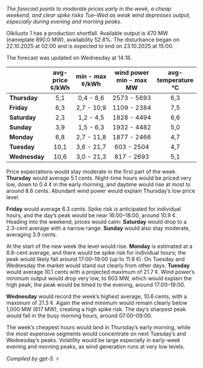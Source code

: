 *The forecast points to moderate prices early in the week, a cheap weekend, and clear spike risks Tue–Wed as weak wind depresses output, especially during evening and morning peaks.*

Olkiluoto 1 has a production shortfall. Available output is 470 MW (nameplate 890.0 MW), availability 52.8%. The disturbance began on 22.10.2025 at 02:00 and is expected to end on 23.10.2025 at 15:00.

The forecast was updated on Wednesday at 14:18.

|  | avg-<br>price<br>¢/kWh | min - max<br>¢/kWh | wind power<br>min - max<br>MW | avg-<br>temperature<br>°C |
|:-------------|:----------------:|:----------------:|:-------------:|:-------------:|
| **Thursday** | 5,1 | 0,4 - 8,6 | 2573 - 5693 | 6,3 |
| **Friday** | 6,3 | 2,7 - 10,9 | 1109 - 2384 | 7,5 |
| **Saturday** | 2,3 | 1,2 - 4,5 | 1828 - 4494 | 6,6 |
| **Sunday** | 3,9 | 1,5 - 6,3 | 1932 - 4482 | 5,0 |
| **Monday** | 6,8 | 2,7 - 11,8 | 1877 - 2466 | 4,7 |
| **Tuesday** | 10,1 | 3,6 - 21,7 | 603 - 2504 | 4,7 |
| **Wednesday** | 10,6 | 3,0 - 21,3 | 817 - 2693 | 5,1 |

Price expectations would stay moderate in the first part of the week. **Thursday** would average 5.1 cents. Night-time hours would be priced very low, down to 0.4 ¢ in the early morning, and daytime would rise at most to around 8.6 cents. Abundant wind power would explain Thursday’s low price level.

**Friday** would average 6.3 cents. Spike risk is anticipated for individual hours, and the day’s peak would be near 16:00–18:00, around 10.9 ¢. Heading into the weekend, prices would calm: **Saturday** would drop to a 2.3-cent average with a narrow range. **Sunday** would also stay moderate, averaging 3.9 cents.

At the start of the new week the level would rise. **Monday** is estimated at a 6.8-cent average, and there would be spike risk for individual hours; the peak would likely fall around 17:00–19:00 (up to 11.8 ¢). On Tuesday and Wednesday the market would stand out clearly from other days. **Tuesday** would average 10.1 cents with a projected maximum of 21.7 ¢. Wind power’s minimum output would drop very low, to 603 MW, which would explain the high peak; the peak would be timed to the evening, around 17:00–19:00.

**Wednesday** would record the week’s highest average, 10.6 cents, with a maximum of 21.3 ¢. Again the wind minimum would remain clearly below 1,000 MW (817 MW), creating a high spike risk. The day’s sharpest peak would fall in the busy morning hours, around 07:00–09:00.

The week’s cheapest hours would land in Thursday’s early morning, while the most expensive segments would concentrate on next Tuesday’s and Wednesday’s peaks. Volatility would be large especially in early-week evening and morning peaks, as wind generation runs at very low levels.

*Compiled by gpt-5.* ⚡️
